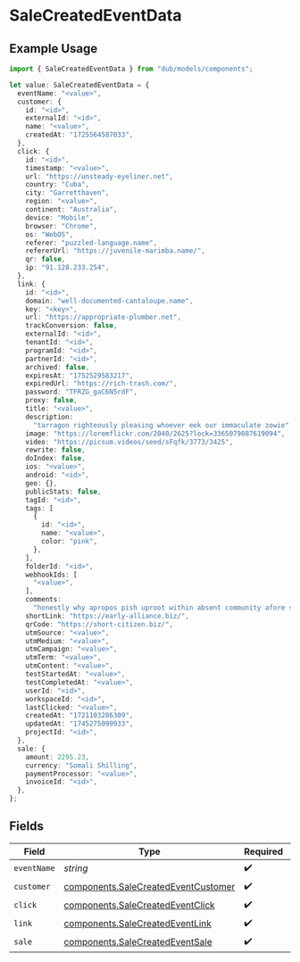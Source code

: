 # SaleCreatedEventData

## Example Usage

```typescript
import { SaleCreatedEventData } from "dub/models/components";

let value: SaleCreatedEventData = {
  eventName: "<value>",
  customer: {
    id: "<id>",
    externalId: "<id>",
    name: "<value>",
    createdAt: "1725564587033",
  },
  click: {
    id: "<id>",
    timestamp: "<value>",
    url: "https://unsteady-eyeliner.net",
    country: "Cuba",
    city: "Garretthaven",
    region: "<value>",
    continent: "Australia",
    device: "Mobile",
    browser: "Chrome",
    os: "WebOS",
    referer: "puzzled-language.name",
    refererUrl: "https://juvenile-marimba.name/",
    qr: false,
    ip: "91.128.233.254",
  },
  link: {
    id: "<id>",
    domain: "well-documented-cantaloupe.name",
    key: "<key>",
    url: "https://appropriate-plumber.net",
    trackConversion: false,
    externalId: "<id>",
    tenantId: "<id>",
    programId: "<id>",
    partnerId: "<id>",
    archived: false,
    expiresAt: "1752529583217",
    expiredUrl: "https://rich-trash.com/",
    password: "TFRZG_gaC6N5rdF",
    proxy: false,
    title: "<value>",
    description:
      "tarragon righteously pleasing whoever eek our immaculate zowie",
    image: "https://loremflickr.com/2040/2625?lock=3365079087619094",
    video: "https://picsum.videos/seed/sFqfk/3773/3425",
    rewrite: false,
    doIndex: false,
    ios: "<value>",
    android: "<id>",
    geo: {},
    publicStats: false,
    tagId: "<id>",
    tags: [
      {
        id: "<id>",
        name: "<value>",
        color: "pink",
      },
    ],
    folderId: "<id>",
    webhookIds: [
      "<value>",
    ],
    comments:
      "honestly why apropos pish uproot within absent community afore shoulder thump",
    shortLink: "https://early-alliance.biz/",
    qrCode: "https://short-citizen.biz/",
    utmSource: "<value>",
    utmMedium: "<value>",
    utmCampaign: "<value>",
    utmTerm: "<value>",
    utmContent: "<value>",
    testStartedAt: "<value>",
    testCompletedAt: "<value>",
    userId: "<id>",
    workspaceId: "<id>",
    lastClicked: "<value>",
    createdAt: "1721103286309",
    updatedAt: "1745275099933",
    projectId: "<id>",
  },
  sale: {
    amount: 2295.23,
    currency: "Somali Shilling",
    paymentProcessor: "<value>",
    invoiceId: "<id>",
  },
};
```

## Fields

| Field                                                                                      | Type                                                                                       | Required                                                                                   | Description                                                                                |
| ------------------------------------------------------------------------------------------ | ------------------------------------------------------------------------------------------ | ------------------------------------------------------------------------------------------ | ------------------------------------------------------------------------------------------ |
| `eventName`                                                                                | *string*                                                                                   | :heavy_check_mark:                                                                         | N/A                                                                                        |
| `customer`                                                                                 | [components.SaleCreatedEventCustomer](../../models/components/salecreatedeventcustomer.md) | :heavy_check_mark:                                                                         | N/A                                                                                        |
| `click`                                                                                    | [components.SaleCreatedEventClick](../../models/components/salecreatedeventclick.md)       | :heavy_check_mark:                                                                         | N/A                                                                                        |
| `link`                                                                                     | [components.SaleCreatedEventLink](../../models/components/salecreatedeventlink.md)         | :heavy_check_mark:                                                                         | N/A                                                                                        |
| `sale`                                                                                     | [components.SaleCreatedEventSale](../../models/components/salecreatedeventsale.md)         | :heavy_check_mark:                                                                         | N/A                                                                                        |